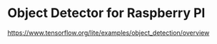 # Object Detector for Raspberry PI

https://www.tensorflow.org/lite/examples/object_detection/overview
